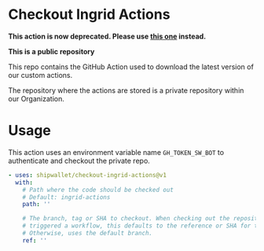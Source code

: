 # Checkout Ingrid Actions

**This action is now deprecated. Please use [this one](https://github.com/shipwallet/setup-ingrid-context) instead.**

**This is a public repository**

This repo contains the GitHub Action used to download the latest version of our custom actions.

The repository where the actions are stored is a private repository within our Organization.

# Usage

This action uses an environment variable name `GH_TOKEN_SW_BOT` to authenticate and checkout the private repo.

<!-- start usage -->
```yaml
- uses: shipwallet/checkout-ingrid-actions@v1
  with:
    # Path where the code should be checked out
    # Default: ingrid-actions
    path: ''

    # The branch, tag or SHA to checkout. When checking out the repository that
    # triggered a workflow, this defaults to the reference or SHA for that event.
    # Otherwise, uses the default branch.
    ref: ''
```
<!-- end usage -->
